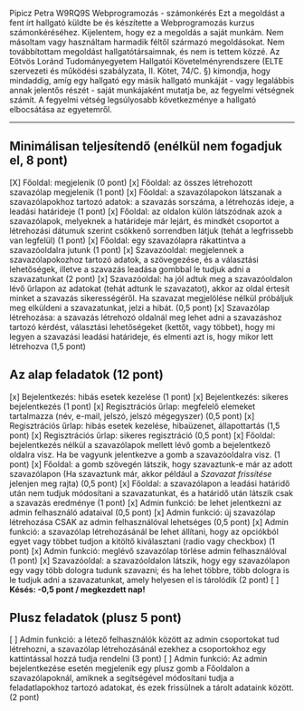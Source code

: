 Pipicz Petra 
W9RQ9S
Webprogramozás - számonkérés
Ezt a megoldást a fent írt hallgató küldte be és készítette a Webprogramozás kurzus számonkéréséhez.
Kijelentem, hogy ez a megoldás a saját munkám. Nem másoltam vagy használtam harmadik féltől 
származó megoldásokat. Nem továbbítottam megoldást hallgatótársaimnak, és nem is tettem közzé. 
Az Eötvös Loránd Tudományegyetem Hallgatói Követelményrendszere 
(ELTE szervezeti és működési szabályzata, II. Kötet, 74/C. §) kimondja, hogy mindaddig, 
amíg egy hallgató egy másik hallgató munkáját - vagy legalábbis annak jelentős részét - 
saját munkájaként mutatja be, az fegyelmi vétségnek számít. 
A fegyelmi vétség legsúlyosabb következménye a hallgató elbocsátása az egyetemről.


-------------------------------------------

## Minimálisan teljesítendő (enélkül nem fogadjuk el, 8 pont)

[X] Főoldal: megjelenik (0 pont)
[x] Főoldal: az összes létrehozott szavazólap megjelenik (1 pont)
[x] Főoldal: a szavazólapokon látszanak a szavazólapokhoz tartozó adatok: a szavazás sorszáma, a létrehozás ideje, a leadási határideje (1 pont)
[x] Főoldal: az oldalon külön látszódnak azok a szavazólapok, melyeknek a határideje már lejárt, és mindkét csoportot a létrehozási dátumuk szerint csökkenő sorrendben látjuk (tehát a legfrissebb van legfelül) (1 pont)
[x] Főoldal: egy szavazólapra rákattintva a szavazóoldalra jutunk (1 pont)
[x] Szavazóoldal: megjelennek a szavazólapokozhoz tartozó adatok, a szövegezése, és a választási lehetőségek, illetve a szavazás leadása gombbal le tudjuk adni a szavazatunkat (2 pont)
[x] Szavazóoldal: ha jól adtuk meg a szavazóoldalon lévő űrlapon az adatokat (tehát adtunk le szavazatot), akkor az oldal értesít minket a szavazás sikerességéről. Ha szavazat megjelölése nélkül próbáljuk meg elküldeni a szavazatunkat, jelzi a hibát. (0,5 pont)
[x] Szavazólap létrehozása: a szavazás létrehozó oldalnál meg lehet adni a szavazáshoz tartozó kérdést, választási lehetőségeket (kettőt, vagy többet), hogy mi legyen a szavazási leadási határideje, és elmenti azt is, hogy mikor lett létrehozva (1,5 pont)

## Az alap feladatok (12 pont)

[x] Bejelentkezés: hibás esetek kezelése (1 pont)
[x] Bejelentkezés: sikeres bejelentkezés (1 pont)
[x] Regisztrációs űrlap: megfelelő elemeket tartalmazza (név, e-mail, jelszó, jelszó mégegyszer) (0,5 pont)
[x] Regisztrációs űrlap: hibás esetek kezelése, hibaüzenet, állapottartás (1,5 pont)
[x] Regisztrációs űrlap: sikeres regisztráció (0,5 pont)
[x] Főoldal: bejelentkezés nélkül a szavazólapok mellett lévő gomb a bejelentkező oldalra visz. Ha be vagyunk jelentkezve a gomb a szavazóoldalra visz. (1 pont)
[x] Főoldal: a gomb szövegén látszik, hogy szavaztunk-e már az adott szavazólapon (Ha szavaztunk már, akkor például a *Szavazat frissítése* jelenjen meg rajta) (0,5 pont)
[x] Főoldal: a szavazólapon a leadási határidő után nem tudjuk módosítani a szavazatunkat, és a határidő után látszik csak a szavazás eredménye (1 pont)
[x] Admin funkció: be lehet jelentkezni az admin felhasználó adataival (0,5 pont)
[x] Admin funkció: új szavazólap létrehozása CSAK az admin felhasználóval lehetséges (0,5 pont)
[x] Admin funkció: a szavazólap létrehozásánál be lehet állítani, hogy az opciókból egyet vagy többet tudjon a kitöltő kiválasztani (radio vagy checkbox) (1 pont)
[x] Admin funkció: meglévő szavazólap törlése admin felhasználóval (1 pont)
[x] Szavazóoldal: a szavazóoldalon látszik, hogy egy szavazólapon egy vagy több dologra tudunk szavazni; és ha lehet többre, több dologra is le tudjuk adni a szavazatunkat, amely helyesen el is tárolódik (2 pont)
[ ] **Késés: -0,5 pont / megkezdett nap!**

## Plusz feladatok (plusz 5 pont)

[ ] Admin funkció: a létező felhasználók között az admin csoportokat tud létrehozni, a szavazólap létrehozásánál ezekhez a csoportokhoz egy kattintással hozzá tudja rendelni (3 pont)
[ ] Admin funkció: Az admin bejelentkezése esetén megjelenik egy plusz gomb a Főoldalon a szavazólapoknál, amiknek a segítségével módosítani tudja a feladatlapokhoz tartozó adatokat, és ezek frissülnek a tárolt adataink között. (2 pont)